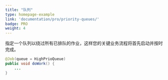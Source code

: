 ```yaml
---
title: "队列"
type: homepage-example
link: 'documentation/pro/priority-queues/'
badge: PRO
weight: 4
---
```

指定一个队列以绕过所有已排队的作业，这样您的关键业务流程将首先启动并按时完成。

```java
@Job(queue = HighPrioQueue)
public void doWork() { 
    ...
}
```